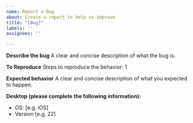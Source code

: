 ```yaml
---
name: Report a Bug
about: Create a report to help us improve
title: "[Bug]"
labels: ''
assignees: ''

---
```


**Describe the bug**
A clear and concise description of what the bug is.

**To Reproduce**
Steps to reproduce the behavior:
1

**Expected behavior**
A clear and concise description of what you expected to happen.


**Desktop (please complete the following information):**
 - OS: [e.g. iOS]
 - Version [e.g. 22]
